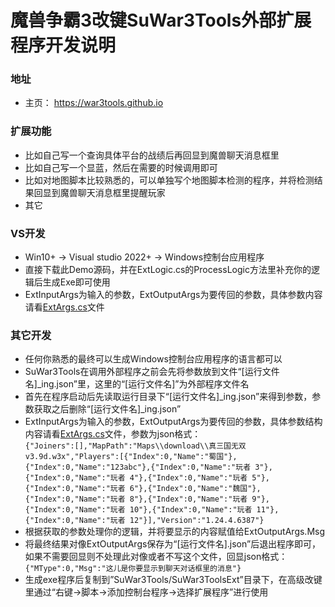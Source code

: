 # 魔兽争霸3改键SuWar3Tools外部扩展程序开发说明
### 地址
* 主页： https://war3tools.github.io

### 扩展功能
* 比如自己写一个查询具体平台的战绩后再回显到魔兽聊天消息框里
* 比如自己写一个显蓝，然后在需要的时候调用即可
* 比如对地图脚本比较熟悉的，可以单独写个地图脚本检测的程序，并将检测结果回显到魔兽聊天消息框里提醒玩家
* 其它

### VS开发
* Win10+  ->  Visual studio 2022+  ->  Windows控制台应用程序
* 直接下载此Demo源码，并在ExtLogic.cs的ProcessLogic方法里补充你的逻辑后生成Exe即可使用
* ExtInputArgs为输入的参数，ExtOutputArgs为要传回的参数，具体参数内容请看[ExtArgs.cs](SuWar3ToolsExt/ExtArgs.cs)文件

### 其它开发
* 任何你熟悉的最终可以生成Windows控制台应用程序的语言都可以
* SuWar3Tools在调用外部程序之前会先将参数放到文件“[运行文件名]_ing.json”里，这里的“[运行文件名]”为外部程序文件名
* 首先在程序启动后先读取运行目录下“[运行文件名]_ing.json”来得到参数，参数获取之后删除“[运行文件名]_ing.json”
* ExtInputArgs为输入的参数，ExtOutputArgs为要传回的参数，具体参数结构内容请看[ExtArgs.cs](SuWar3ToolsExt/ExtArgs.cs)文件，参数为json格式：  
```{"Joiners":[],"MapPath":"Maps\\download\\真三国无双v3.9d.w3x","Players":[{"Index":0,"Name":"蜀国"},{"Index":0,"Name":"123abc"},{"Index":0,"Name":"玩者 3"},{"Index":0,"Name":"玩者 4"},{"Index":0,"Name":"玩者 5"},{"Index":0,"Name":"玩者 6"},{"Index":0,"Name":"魏国"},{"Index":0,"Name":"玩者 8"},{"Index":0,"Name":"玩者 9"},{"Index":0,"Name":"玩者 10"},{"Index":0,"Name":"玩者 11"},{"Index":0,"Name":"玩者 12"}],"Version":"1.24.4.6387"}```
* 根据获取的参数处理你的逻辑，并将要显示的内容赋值给ExtOutputArgs.Msg
* 将最终结果对像ExtOutputArgs保存为“[运行文件名].json”后退出程序即可，如果不需要回显则不处理此对像或者不写这个文件，回显json格式：  
```{"MType":0,"Msg":"这儿是你要显示到聊天对话框里的消息"}```
* 生成exe程序后复制到”SuWar3Tools/SuWar3ToolsExt”目录下，在高级改键里通过“右键->脚本->添加控制台程序->选择扩展程序”进行使用
